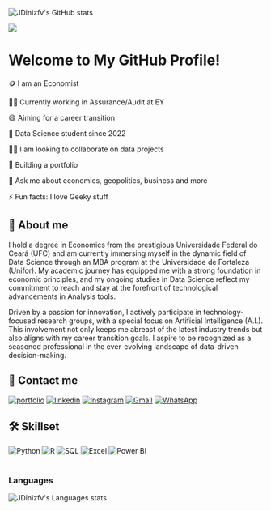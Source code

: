 
![JDinizfv's GitHub stats](https://github-readme-stats.vercel.app/api?username=JDinizfv&show_icons=true&theme=radical)


<img src="/img/72uG.gif">


#  Welcome to My GitHub Profile!


🪙 I am an Economist

👩‍💻 Currently working in Assurance/Audit at EY

😄 Aiming for a career transition

🧠 Data Science student since 2022

👯‍♀️ I am looking to collaborate on data projects

🤔 Building a portfolio

💬 Ask me about economics, geopolitics, business and more

⚡️ Fun facts: I love Geeky stuff


## 🚀 About me

I hold a degree in Economics from the prestigious Universidade Federal do Ceará (UFC) and am currently immersing myself in the dynamic field of Data Science through an MBA program at the Universidade de Fortaleza (Unifor). My academic journey has equipped me with a strong foundation in economic principles, and my ongoing studies in Data Science reflect my commitment to reach and stay at the forefront of technological advancements in Analysis tools.

Driven by a passion for innovation, I actively participate in technology-focused research groups, with a special focus on Artificial Intelligence (A.I.). This involvement not only keeps me abreast of the latest industry trends but also aligns with my career transition goals. I aspire to be recognized as a seasoned professional in the ever-evolving landscape of data-driven decision-making.




## 🔗 Contact me
[![portfolio](https://img.shields.io/badge/my_portfolio-000?style=for-the-badge&logo=ko-fi&logoColor=white)](https://github.com/JDinizfv)
[![linkedin](https://img.shields.io/badge/linkedin-0A66C2?style=for-the-badge&logo=linkedin&logoColor=white)](https://www.linkedin.com/in/jeandiniz/)
[![Instagram](https://img.shields.io/badge/Instagram-E4405F?style=for-the-badge&logo=instagram&logoColor=white
)](https://www.instagram.com/jeandinizp/)
[![Gmail](https://img.shields.io/badge/Gmail-D14836?style=for-the-badge&logo=gmail&logoColor=white
)](jeandinizfv@gmail.com)
[![WhatsApp](https://img.shields.io/badge/WhatsApp-25D366?style=for-the-badge&logo=whatsapp&logoColor=white)](+55(85)99980-8082)

## 🛠 Skillset

<div style="display: inline_block">
  <img align="center" alt="Python" src="https://img.shields.io/badge/Python-14354C?style=for-the-badge&logo=python&logoColor=white" />
  <img align="center" alt="R" src="https://img.shields.io/badge/R-276DC3?style=for-the-badge&logo=r&logoColor=white" />
  <img align="center" alt="SQL" src="https://img.shields.io/badge/MySQL-00000F?style=for-the-badge&logo=mysql&logoColor=white" />
  <img align="center" alt="Excel" src="https://img.shields.io/badge/Microsoft_Excel-217346?style=for-the-badge&logo=microsoft-excel&logoColor=white" />
  <img align="center" alt="Power BI" src="https://img.shields.io/badge/PowerBI-F2C811?style=for-the-badge&logo=Power%20BI&logoColor=white" />
</div><br/>

### Languages

![JDinizfv's Languages stats](https://github-readme-stats.vercel.app/api/top-langs/?username=JDinizfv)
